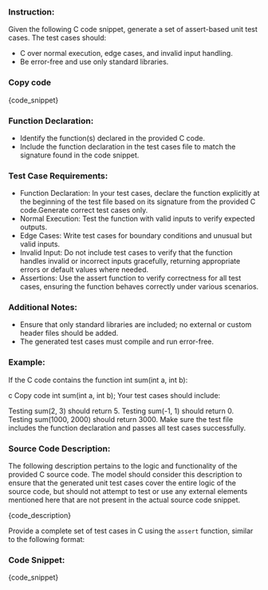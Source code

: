 ### Instruction:
Given the following C code snippet, generate a set of assert-based unit test cases. The test cases should:

- C over normal execution, edge cases, and invalid input handling.
- Be error-free and use only standard libraries.

### Copy code
{code_snippet}
### Function Declaration:
- Identify the function(s) declared in the provided C code.
- Include the function declaration in the test cases file to match the signature found in the code snippet.
### Test Case Requirements:
- Function Declaration: In your test cases, declare the function explicitly at the beginning of the test file based on its signature from the provided C code.Generate correct test cases only.
- Normal Execution: Test the function with valid inputs to verify expected outputs.
- Edge Cases: Write test cases for boundary conditions and unusual but valid inputs.
- Invalid Input: Do not include test cases to verify that the function handles invalid or incorrect inputs gracefully, returning appropriate errors or default values where needed.
- Assertions: Use the assert function to verify correctness for all test cases, ensuring the function behaves correctly under various scenarios.
### Additional Notes:
- Ensure that only standard libraries are included; no external or custom header files should be added.
- The generated test cases must compile and run error-free.
### Example:
If the C code contains the function int sum(int a, int b):

c
Copy code
int sum(int a, int b);
Your test cases should include:

Testing sum(2, 3) should return 5.
Testing sum(-1, 1) should return 0.
Testing sum(1000, 2000) should return 3000.
Make sure the test file includes the function declaration and passes all test cases successfully.

### Source Code Description:

The following description pertains to the logic and functionality of the provided C source code. The model should consider this description to ensure that the generated unit test cases cover the entire logic of the source code, but should not attempt to test or use any external elements mentioned here that are not present in the actual source code snippet.

{code_description}

Provide a complete set of test cases in C using the `assert` function, similar to the following format:
### Code Snippet:
{code_snippet}
